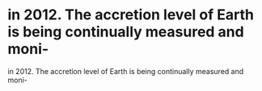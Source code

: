 # in 2012. The accretion level of Earth is being continually measured and moni-

in 2012. The accretion level of Earth is being continually measured and moni-